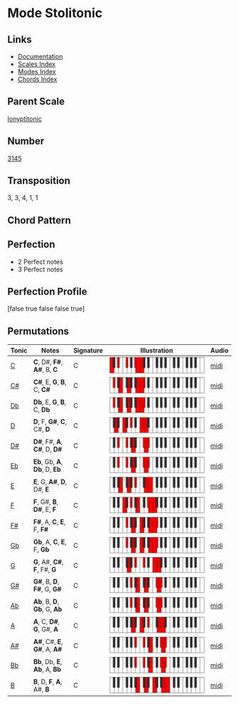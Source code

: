 # Mode Stolitonic

## Links

- [Documentation](README.md)
- [Scales Index](Scales.md)
- [Modes Index](Modes.md)
- [Chords Index](Chords.md)

## Parent Scale

[Ionyptitonic](ScaleIonyptitonic.md)

## Number

[3145](https://ianring.com/musictheory/scales/3145)

## Transposition

3, 3, 4, 1, 1

## Chord Pattern



## Perfection

- 2 Perfect notes
- 3 Perfect notes

## Perfection Profile

[false true false false true]

## Permutations

| Tonic | Notes | Signature | Illustration | Audio |
|-------|-------|-----------|--------------|-------|
| [C](ModeCNaturalStolitonic.md) | **C**, D#, **F#**, **A#**, B, **C** | C | ![CNaturalStolitonic](ModeCNaturalStolitonic.png) | [midi](https://github.com/edipermadi/music/blob/main/docs/ModeCNaturalStolitonic.mid?raw=true) |
| [C#](ModeCSharpStolitonic.md) | **C#**, E, **G**, **B**, C, **C#** | C | ![CSharpStolitonic](ModeCSharpStolitonic.png) | [midi](https://github.com/edipermadi/music/blob/main/docs/ModeCSharpStolitonic.mid?raw=true) |
| [Db](ModeDFlatStolitonic.md) | **Db**, E, **G**, **B**, C, **Db** | C | ![DFlatStolitonic](ModeDFlatStolitonic.png) | [midi](https://github.com/edipermadi/music/blob/main/docs/ModeDFlatStolitonic.mid?raw=true) |
| [D](ModeDNaturalStolitonic.md) | **D**, F, **G#**, **C**, C#, **D** | C | ![DNaturalStolitonic](ModeDNaturalStolitonic.png) | [midi](https://github.com/edipermadi/music/blob/main/docs/ModeDNaturalStolitonic.mid?raw=true) |
| [D#](ModeDSharpStolitonic.md) | **D#**, F#, **A**, **C#**, D, **D#** | C | ![DSharpStolitonic](ModeDSharpStolitonic.png) | [midi](https://github.com/edipermadi/music/blob/main/docs/ModeDSharpStolitonic.mid?raw=true) |
| [Eb](ModeEFlatStolitonic.md) | **Eb**, Gb, **A**, **Db**, D, **Eb** | C | ![EFlatStolitonic](ModeEFlatStolitonic.png) | [midi](https://github.com/edipermadi/music/blob/main/docs/ModeEFlatStolitonic.mid?raw=true) |
| [E](ModeENaturalStolitonic.md) | **E**, G, **A#**, **D**, D#, **E** | C | ![ENaturalStolitonic](ModeENaturalStolitonic.png) | [midi](https://github.com/edipermadi/music/blob/main/docs/ModeENaturalStolitonic.mid?raw=true) |
| [F](ModeFNaturalStolitonic.md) | **F**, G#, **B**, **D#**, E, **F** | C | ![FNaturalStolitonic](ModeFNaturalStolitonic.png) | [midi](https://github.com/edipermadi/music/blob/main/docs/ModeFNaturalStolitonic.mid?raw=true) |
| [F#](ModeFSharpStolitonic.md) | **F#**, A, **C**, **E**, F, **F#** | C | ![FSharpStolitonic](ModeFSharpStolitonic.png) | [midi](https://github.com/edipermadi/music/blob/main/docs/ModeFSharpStolitonic.mid?raw=true) |
| [Gb](ModeGFlatStolitonic.md) | **Gb**, A, **C**, **E**, F, **Gb** | C | ![GFlatStolitonic](ModeGFlatStolitonic.png) | [midi](https://github.com/edipermadi/music/blob/main/docs/ModeGFlatStolitonic.mid?raw=true) |
| [G](ModeGNaturalStolitonic.md) | **G**, A#, **C#**, **F**, F#, **G** | C | ![GNaturalStolitonic](ModeGNaturalStolitonic.png) | [midi](https://github.com/edipermadi/music/blob/main/docs/ModeGNaturalStolitonic.mid?raw=true) |
| [G#](ModeGSharpStolitonic.md) | **G#**, B, **D**, **F#**, G, **G#** | C | ![GSharpStolitonic](ModeGSharpStolitonic.png) | [midi](https://github.com/edipermadi/music/blob/main/docs/ModeGSharpStolitonic.mid?raw=true) |
| [Ab](ModeAFlatStolitonic.md) | **Ab**, B, **D**, **Gb**, G, **Ab** | C | ![AFlatStolitonic](ModeAFlatStolitonic.png) | [midi](https://github.com/edipermadi/music/blob/main/docs/ModeAFlatStolitonic.mid?raw=true) |
| [A](ModeANaturalStolitonic.md) | **A**, C, **D#**, **G**, G#, **A** | C | ![ANaturalStolitonic](ModeANaturalStolitonic.png) | [midi](https://github.com/edipermadi/music/blob/main/docs/ModeANaturalStolitonic.mid?raw=true) |
| [A#](ModeASharpStolitonic.md) | **A#**, C#, **E**, **G#**, A, **A#** | C | ![ASharpStolitonic](ModeASharpStolitonic.png) | [midi](https://github.com/edipermadi/music/blob/main/docs/ModeASharpStolitonic.mid?raw=true) |
| [Bb](ModeBFlatStolitonic.md) | **Bb**, Db, **E**, **Ab**, A, **Bb** | C | ![BFlatStolitonic](ModeBFlatStolitonic.png) | [midi](https://github.com/edipermadi/music/blob/main/docs/ModeBFlatStolitonic.mid?raw=true) |
| [B](ModeBNaturalStolitonic.md) | **B**, D, **F**, **A**, A#, **B** | C | ![BNaturalStolitonic](ModeBNaturalStolitonic.png) | [midi](https://github.com/edipermadi/music/blob/main/docs/ModeBNaturalStolitonic.mid?raw=true) |
